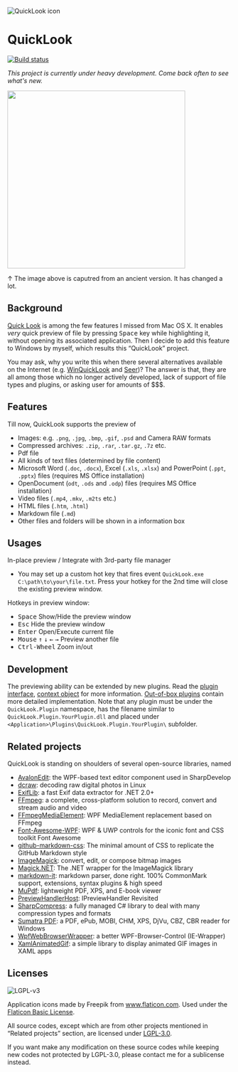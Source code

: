 ![QuickLook icon](https://cloud.githubusercontent.com/assets/1687847/26008086/060d9cca-374c-11e7-9345-7f0f0f91a421.png)

# QuickLook

[![Build status](https://ci.appveyor.com/api/projects/status/w5lx1mlq8b0mb8fo?svg=true)](https://ci.appveyor.com/project/xupefei/quicklook)

*This project is currently under heavy development. Come back often to see what's new.*

<img src="http://pooi.moe/QuickLook/sample.gif" width="400">

↑ The image above is caputred from an ancient version. It has changed a lot.

## Background
[Quick Look](https://en.wikipedia.org/wiki/Quick_Look) is among the few features I missed from Mac OS X. It enables *very* quick preview of file by pressing <kbd>Space</kbd> key while highlighting it, without opening its associated application. Then I decide to add this feature to Windows by myself, which results this “QuickLook” project.

You may ask, why you write this when there several alternatives available on the Internet (e.g. [WinQuickLook](https://github.com/shibayan/WinQuickLook) and [Seer](https://github.com/ccseer/Seer))? The answer is that, they are all among those which no longer actively developed, lack of support of file types and plugins, or asking user for amounts of $$$.

## Features
Till now, QuickLook supports the preview of 

 - Images: e.g. `.png`, `.jpg`, `.bmp`, `.gif`, `.psd` and Camera RAW formats
 - Compressed archives: `.zip`, `.rar`, `.tar.gz`, `.7z` etc.
 - Pdf file
 - All kinds of text files (determined by file content)
 - Microsoft Word (`.doc`, `.docx`), Excel (`.xls`, `.xlsx`) and PowerPoint (`.ppt`, `.pptx`) files (requires MS Office installation)
 - OpenDocument (`odt`, `.ods` and `.odp`) files (requires MS Office installation)
 - Video files (`.mp4`, `.mkv`, `.m2ts` etc.)
 - HTML files (`.htm`, `.html`)
 - Markdown file (`.md`)
 - Other files and folders will be shown in a information box

## Usages
In-place preview / Integrate with 3rd-party file manager
 - You may set up a custom hot key that fires event `QuickLook.exe C:\path\to\your\file.txt`. Press your hotkey for the 2nd time will close the existing preview window.
 
Hotkeys in preview window:

 - <kbd>Space</kbd> Show/Hide the preview window
 - <kbd>Esc</kbd> Hide the preview window
 - <kbd>Enter</kbd> Open/Execute current file
 - <kbd>Mouse️</kbd> <kbd>↑</kbd> <kbd>↓</kbd> <kbd>←</kbd> <kbd>→</kbd> Preview another file
 - <kbd>Ctrl-Wheel</kbd> Zoom in/out

## Development

The previewing ability can be extended by new plugins. Read the [plugin interface](https://github.com/xupefei/QuickLook/blob/master/QuickLook/Plugin/IViewer.cs), [context object](https://github.com/xupefei/QuickLook/blob/master/QuickLook/Plugin/ContextObject.cs) for more information. [Out-of-box plugins](https://github.com/xupefei/QuickLook/tree/master/QuickLook.Plugin) contain more detailed implementation.
Note that any plugin must be under the `QuickLook.Plugin` namespace, has the filename similar to `QuickLook.Plugin.YourPlugin.dll` and placed under `<Application>\Plugins\QuickLook.Plugin.YourPlugin\` subfolder.

## Related projects

QuickLook is standing on shoulders of several open-source libraries, named

 - [AvalonEdit](https://github.com/icsharpcode/AvalonEdit): the WPF-based text editor component used in SharpDevelop
 - [dcraw](http://www.cybercom.net/~dcoffin/dcraw/): decoding raw digital photos in Linux
 - [ExifLib](https://www.codeproject.com/Articles/36342/ExifLib-A-Fast-Exif-Data-Extractor-for-NET): a fast Exif data extractor for .NET 2.0+
 - [FFmpeg](https://ffmpeg.org/): a complete, cross-platform solution to record, convert and stream audio and video
 - [FFmpegMediaElement](https://github.com/unosquare/ffmediaelement/tree/master/Unosquare.FFmpegMediaElement): WPF MediaElement replacement based on FFmpeg
 - [Font-Awesome-WPF](https://github.com/charri/Font-Awesome-WPF): WPF & UWP controls for the iconic font and CSS toolkit Font Awesome
 - [github-markdown-css](https://github.com/sindresorhus/github-markdown-css): The minimal amount of CSS to replicate the GitHub Markdown style
 - [ImageMagick](http://www.imagemagick.org): convert, edit, or compose bitmap images
 - [Magick.NET](https://github.com/dlemstra/Magick.NET): The .NET wrapper for the ImageMagick library
 - [markdown-it](https://github.com/markdown-it/markdown-it): markdown parser, done right. 100% CommonMark support, extensions, syntax plugins & high speed
 - [MuPdf](https://mupdf.com/): lightweight PDF, XPS, and E-book viewer
 - [PreviewHandlerHost](http://www.brad-smith.info/blog/archives/79): IPreviewHandler Revisited
 - [SharpCompress](https://github.com/adamhathcock/sharpcompress): a fully managed C# library to deal with many compression types and formats
 - [Sumatra PDF](https://www.sumatrapdfreader.org): a PDF, ePub, MOBI, CHM, XPS, DjVu, CBZ, CBR reader for Windows
 - [WpfWebBrowserWrapper](https://www.codeproject.com/Articles/555302/A-better-WPF-Browser-Control-IE-Wrapper): a better WPF-Browser-Control (IE-Wrapper)
 - [XamlAnimatedGif](https://github.com/XamlAnimatedGif/XamlAnimatedGif): a simple library to display animated GIF images in XAML apps
 
## Licenses

![LGPL-v3](http://www.gnu.org/graphics/lgplv3-147x51.png)

Application icons made by Freepik from www.flaticon.com. Used under the [Flaticon Basic License](http://file000.flaticon.com/downloads/license/license.pdf).

All source codes, except which are from other projects mentioned in “Related projects” section, are licensed under [LGPL-3.0](https://opensource.org/licenses/LGPL-3.0).

If you want make any modification on these source codes while keeping new codes not protected by LGPL-3.0, please contact me for a sublicense instead.

